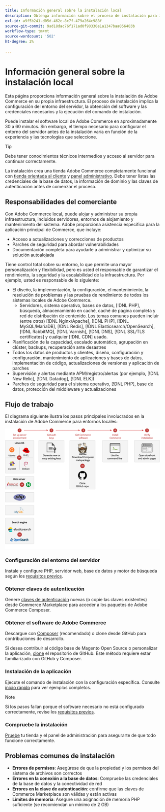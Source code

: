 ```yaml
---
title: Información general sobre la instalación local
description: Obtenga información sobre el proceso de instalación para implementaciones locales de Adobe Commerce y Magento Open Source.
exl-id: a9f5b241-d05d-462c-8c7f-479a264c988f
source-git-commit: 9ad18dac76f171ad0f90330e1a1347baa056403b
workflow-type: tm+mt
source-wordcount: '502'
ht-degree: 2%

---
```



# Información general sobre la instalación local

Esta página proporciona información general sobre la instalación de Adobe Commerce en su propia infraestructura. El proceso de instalación implica la configuración del entorno del servidor, la obtención del software y las credenciales necesarios y la ejecución del comando de instalación.

Puede instalar el software local de Adobe Commerce en aproximadamente 30 a 60 minutos. Sin embargo, el tiempo necesario para configurar el entorno del servidor antes de la instalación varía en función de la experiencia y las tecnologías que seleccione.

>[!TIP]
>
>Debe tener conocimientos técnicos intermedios y acceso al servidor para continuar correctamente.

La instalación crea una tienda Adobe Commerce completamente funcional con [tienda orientada al cliente](https://experienceleague.adobe.com/es/docs/commerce-admin/start/storefront/storefront) y [panel administrativo](https://experienceleague.adobe.com/es/docs/commerce-admin/start/admin/admin). Debe tener listas las credenciales de la base de datos, la información de dominio y las claves de autenticación antes de comenzar el proceso.

## Responsabilidades del comerciante

Con Adobe Commerce local, puede alojar y administrar su propia infraestructura, incluidos servidores, entornos de alojamiento y mantenimiento del sistema. Adobe proporciona asistencia específica para la aplicación principal de Commerce, que incluye:

- Acceso a actualizaciones y correcciones de productos
- Parches de seguridad para abordar vulnerabilidades
- Documentación completa para ayudarle a administrar y optimizar su solución autoalojada

Tiene control total sobre su entorno, lo que permite una mayor personalización y flexibilidad, pero es usted el responsable de garantizar el rendimiento, la seguridad y la escalabilidad de la infraestructura. Por ejemplo, usted es responsable de lo siguiente:

- El diseño, la implementación, la configuración, el mantenimiento, la resolución de problemas y las pruebas de rendimiento de todos los sistemas locales de Adobe Commerce.
   - Servidores, sistema operativo, bases de datos, [!DNL PHP], búsqueda, almacenamiento en caché, caché de página completa y red de distribución de contenido. Los temas comunes pueden incluir (entre otros) [!DNL Nginx/Apache], [!DNL PHP], [!DNL MySQL/MariaDB], [!DNL Redis], [!DNL Elasticsearch/OpenSearch], [!DNL RabbitMQ], [!DNL Varnish], [!DNL DNS], [!DNL SSL/TLS certificates] y cualquier [!DNL CDN] usado.
- Planificación de la capacidad, escalado automático, agrupación en clúster, backups, recuperación ante desastres
- Todos los datos de productos y clientes, diseño, configuración y configuración, mantenimiento de aplicaciones y bases de datos, implementación de código, actualizaciones de versiones y aplicación de parches
- Supervisión y alertas mediante APM/registro/alertas (por ejemplo, [!DNL New Relic], [!DNL Datadog], [!DNL ELK])
- Parches de seguridad para el sistema operativo, [!DNL PHP], base de datos, protección del middleware y actualizaciones

## Flujo de trabajo

El diagrama siguiente ilustra los pasos principales involucrados en la instalación de Adobe Commerce para entornos locales:

![Funcionamiento de la instalación](../assets/installation/on-premises-install.drawio.svg)

### Configuración del entorno del servidor

Instale y configure PHP, servidor web, base de datos y motor de búsqueda según los [requisitos previos](prerequisites/overview.md).

### Obtener claves de autenticación

Genere [claves de autenticación](prerequisites/authentication-keys.md) nuevas (o copie las claves existentes) desde Commerce Marketplace para acceder a los paquetes de Adobe Commerce Composer.

### Obtener el software de Adobe Commerce

Descargue con [Composer](prerequisites/commerce.md) (recomendado) o clone desde GitHub para contribuciones de desarrollo.

Si desea contribuir al código base de Magento Open Source o personalizar la aplicación, [clone](https://developer.adobe.com/commerce/contributor/guides/install/clone-repository/) el repositorio de GitHub. Este método requiere estar familiarizado con GitHub y Composer.

### Instalación de la aplicación

Ejecute el comando de instalación con la configuración específica. Consulte [inicio rápido](composer.md) para ver ejemplos completos.

>[!NOTE]
>
>Si los pasos fallan porque el software necesario no está configurado correctamente, revise los [requisitos previos](prerequisites/overview.md).

### Compruebe la instalación

[Pruebe](next-steps/verify.md) tu tienda y el panel de administración para asegurarte de que todo funcione correctamente.

## Problemas comunes de instalación

- **Errores de permisos**: Asegúrese de que la propiedad y los permisos del sistema de archivos son correctos
- **Errores en la conexión a la base de datos**: Compruebe las credenciales de la base de datos y la conectividad de red
- **Errores en la clave de autenticación**: confirme que las claves de Commerce Marketplace son válidas y están activas
- **Límites de memoria**: Asegure una asignación de memoria PHP suficiente (se recomiendan un mínimo de 2 GB)

